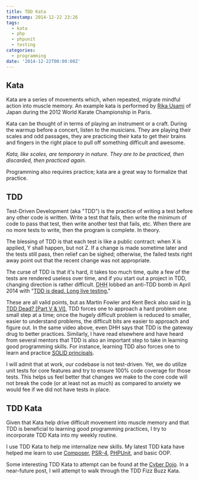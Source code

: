 ```yaml
---
title: TDD Kata
timestamp: 2014-12-22 23:26
tags:
  - kata
  - php
  - phpunit
  - testing
categories: 
  - programming
date: '2014-12-22T00:00:00Z'
---
```


## Kata

Kata are a series of movements which, when repeated, migrate mindful action into
muscle memory. An example kata is performed by [Rika Usami](http://youtu.be/iiiznDpoapQ?t=50s)
of Japan during the 2012 World Karate Championship in Paris.

Kata can be thought of in terms of playing an instrument or a craft. During the
warmup before a concert, listen to the musicians. They are playing their scales
and odd passages, they are practicing their kata to get their brains and fingers
in the right place to pull off something difficult and awesome.

_Kata, like scales, are temporary in nature. They are to be practiced, then discarded, then practiced again._

Programming also requires practice; kata are a great way to formalize that practice.

## TDD

Test-Driven Development (aka "TDD") is the practice of writing a test before any
other code is written. Write a test that fails, then write the minimum of code to
pass that test, then write another test that fails, etc. When there are no more
tests to write, then the program is complete. In theory.

The blessing of TDD is that each test is like a public contract: when X is applied, Y shall happen, but
not Z. If a change is made sometime later and the tests still pass, then relief
can be sighed; otherwise, the failed tests right away point out that the recent
change was not appropriate.

The curse of TDD is that it's hard, it takes too much time, quite a few of the
tests are rendered useless over time, and if you start out a project in TDD,
changing direction is rather difficult. <abbr title=" David Heinemeier Hansson">DHH</abbr>
lobbed an anti-TDD bomb in April 2014 with "[TDD is dead. Long live testing.](http://david.heinemeierhansson.com/2014/tdd-is-dead-long-live-testing.html)"

These are all valid points, but as Martin Fowler and Kent Beck also said in
[Is TDD Dead? [Part V &amp; VI]](http://youtu.be/gWD6REVeKW4), TDD forces one to approach
a hard problem one small step at a time; once the hugely difficult problem is
reduced to smaller, easier to understand problems, the difficult bits are easier
to approach and figure out. In the same video above, even DHH says that TDD is
the gateway drug to better practices. Similarly, I have read elsewhere and have
heard from several mentors that TDD is also an important step to take in learning
good programming skills. For instance, learning TDD also forces one to learn and
practice [<abbr title="Single responsibility, Open-closed, Liskov substitution, Interface segregation, and Dependency inversion">SOLID</abbr> principals](http://en.wikipedia.org/wiki/SOLID_%28object-oriented_design%29).

I will admit that at work, our codebase is not test-driven. Yet, we do utilize
unit tests for core features and try to ensure 100% code coverage for those tests.
This helps us feel better that changes we make to the core code will not break the
code (or at least not as much) as compared to anxiety we would fee if we did not
have tests in place.

## TDD Kata

Given that Kata help drive difficult movement into muscle memory and that TDD is
beneficial to learning good programming practices, I try to incorporate TDD Kata
into my weekly routine.

I use TDD Kata to help me internalize new skills. My latest TDD kata have helped
me learn to use [Composer](https://getcomposer.org/), [PSR-4](http://www.php-fig.org/psr/psr-4/), [PHPUnit](https://phpunit.de/), and basic <accr title="Object Oriented Programming">OOP</accr>.

Some interesting TDD Kata to attempt can be found at the [Cyber Dojo](http://cyber-dojo.org/).
In a near-future post, I will attempt to walk through the TDD Fizz Buzz Kata.
